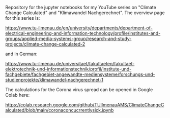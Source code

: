 Repository for the jupyter notebooks for my YouTube series on "Climate Change Calculated" and "Klimawandel Nachgerechnet".
The overview page for this series is:

https://www.tu-ilmenau.de/en/university/departments/department-of-electrical-engineering-and-information-technology/profile/institutes-and-groups/applied-media-systems-group/research-and-study-projects/climate-change-calculated-2

and in German:

https://www.tu-ilmenau.de/universitaet/fakultaeten/fakultaet-elektrotechnik-und-informationstechnik/profil/institute-und-fachgebiete/fachgebiet-angewandte-mediensysteme/forschungs-und-studienprojekte/klimawandel-nachgerechnet-1

The calculations for the Corona virus spread can be opened in Google Colab here:

https://colab.research.google.com/github/TUIlmenauAMS/ClimateChangeCalculated/blob/main/coronaconcucrrentlysick.ipynb
